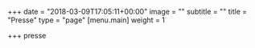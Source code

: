 +++
date = "2018-03-09T17:05:11+00:00"
image = ""
subtitle = ""
title = "Presse"
type = "page"
[menu.main]
weight = 1

+++
presse